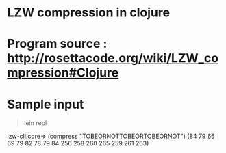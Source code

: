 # LZW compression in clojure
# Program source : http://rosettacode.org/wiki/LZW_compression#Clojure

# Sample input
> lein repl

lzw-clj.core=> (compress "TOBEORNOTTOBEORTOBEORNOT")
(84 79 66 69 79 82 78 79 84 256 258 260 265 259 261 263)


